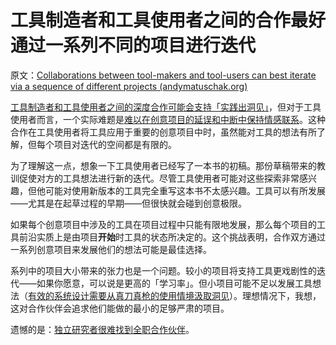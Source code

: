 # 工具制造者和工具使用者之间的合作最好通过一系列不同的项目进行迭代

原文：[Collaborations between tool-makers and tool-users can best iterate via a sequence of different projects (andymatuschak.org)](https://notes.andymatuschak.org/z2MeZGv57tNcz5rh64ebSNz)

[工具制造者和工具使用者之间的深度合作可能会支持「实践出洞见」](https://notes.andymatuschak.org/z7PLEhbuGGhQx3o5oxpSD8oMxEHJXxZGUxBWD)，但对于工具使用者而言，一个实际难题是[难以在创意项目的延误和中断中保持情感联系](https://notes.andymatuschak.org/zFjTBdLjTRYsyoDyqyBEPNN)。这种合作在工具使用者将工具应用于重要的创意项目中时，虽然能对工具的想法有所了解，但每个项目对迭代的空间都是有限的。

为了理解这一点，想象一下工具使用者已经写了一本书的初稿。那份草稿带来的教训促使对方的工具想法进行新的迭代。尽管工具使用者可能对这些探索非常感兴趣，但他可能对使用新版本的工具完全重写这本书不太感兴趣。工具可以有所发展——尤其是在起草过程的早期——但很快就会碰到创意极限。

如果每个创意项目中涉及的工具在项目过程中只能有限地发展，那么每个项目的工具前沿实质上是由项目**开始**时工具的状态所决定的。这个挑战表明，合作双方通过一系列创意项目来发展他们的想法可能是最佳选择。

系列中的项目大小带来的张力也是一个问题。较小的项目将支持工具更戏剧性的迭代——如果你愿意，可以说是更高的「学习率」。但小项目可能不足以发展工具想法（[有效的系统设计需要从真刀真枪的使用情境汲取洞见](https://notes.andymatuschak.org/z3H98n8DGZmu8XArqHZVsckyWvbTe8wK4kAt2)）。理想情况下，我想，这对合作伙伴会追求他们能做的最小的足够严肃的项目。

遗憾的是：[独立研究者很难找到全职合作伙伴](https://notes.andymatuschak.org/zWfTX3cjB1mFZhCJkFGu8aH)。